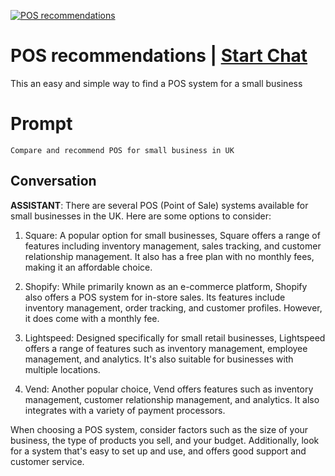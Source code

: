 
[![POS recommendations ](https://flow-prompt-covers.s3.us-west-1.amazonaws.com/icon/minimalist/mini_11.png)](https://gptcall.net/chat.html?data=%7B%22contact%22%3A%7B%22id%22%3A%22y7zTh75nOnJovdT-7RNga%22%2C%22flow%22%3Atrue%7D%7D)
# POS recommendations  | [Start Chat](https://gptcall.net/chat.html?data=%7B%22contact%22%3A%7B%22id%22%3A%22y7zTh75nOnJovdT-7RNga%22%2C%22flow%22%3Atrue%7D%7D)
This an easy and simple way to find a POS system for a small business 

# Prompt

```
Compare and recommend POS for small business in UK
```

## Conversation

**ASSISTANT**: There are several POS (Point of Sale) systems available for small businesses in the UK. Here are some options to consider:



1. Square: A popular option for small businesses, Square offers a range of features including inventory management, sales tracking, and customer relationship management. It also has a free plan with no monthly fees, making it an affordable choice.



2. Shopify: While primarily known as an e-commerce platform, Shopify also offers a POS system for in-store sales. Its features include inventory management, order tracking, and customer profiles. However, it does come with a monthly fee.



3. Lightspeed: Designed specifically for small retail businesses, Lightspeed offers a range of features such as inventory management, employee management, and analytics. It's also suitable for businesses with multiple locations.



4. Vend: Another popular choice, Vend offers features such as inventory management, customer relationship management, and analytics. It also integrates with a variety of payment processors.



When choosing a POS system, consider factors such as the size of your business, the type of products you sell, and your budget. Additionally, look for a system that's easy to set up and use, and offers good support and customer service.


